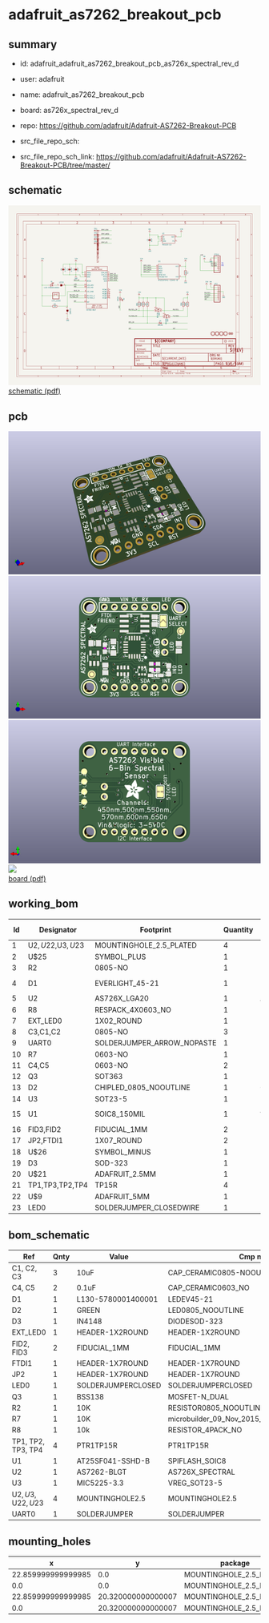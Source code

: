 # adafruit_as7262_breakout_pcb
 
## summary 
* id: adafruit_adafruit_as7262_breakout_pcb_as726x_spectral_rev_d
* user: adafruit
* name: adafruit_as7262_breakout_pcb
* board: as726x_spectral_rev_d
* repo: https://github.com/adafruit/Adafruit-AS7262-Breakout-PCB



* src_file_repo_sch: 
* src_file_repo_sch_link: https://github.com/adafruit/Adafruit-AS7262-Breakout-PCB/tree/master/

## schematic  
![](working_schematic_600.png)  
[schematic (pdf)](working_schematic.pdf)  

## pcb  
![](working_3d_600.png) 
![](working_3d_front_600.png)  
![](working_3d_back_600.png)  
![](working_600.png)  
[board (pdf)](working.pdf)  

## working_bom
| Id | Designator | Footprint | Quantity | Designation | Supplier and ref |  | None | 
| --- | --- | --- | --- | --- | --- | --- | --- | 
| 1 | U$2,U$22,U$3,U$23 | MOUNTINGHOLE_2.5_PLATED | 4 | MOUNTINGHOLE2.5 |  |  | [''] | 
| 2 | U$25 | SYMBOL_PLUS | 1 |  |  |  | [''] | 
| 3 | R2 | 0805-NO | 1 | 10K |  |  | [''] | 
| 4 | D1 | EVERLIGHT_45-21 | 1 | L130-5780001400001 |  |  | [''] | 
| 5 | U2 | AS726X_LGA20 | 1 | AS7262-BLGT |  |  | [''] | 
| 6 | R8 | RESPACK_4X0603_NO | 1 | 10k |  |  | [''] | 
| 7 | EXT_LED0 | 1X02_ROUND | 1 |  |  |  | [''] | 
| 8 | C3,C1,C2 | 0805-NO | 3 | 10uF |  |  | [''] | 
| 9 | UART0 | SOLDERJUMPER_ARROW_NOPASTE | 1 |  |  |  | [''] | 
| 10 | R7 | 0603-NO | 1 | 10K |  |  | [''] | 
| 11 | C4,C5 | 0603-NO | 2 | 0.1uF |  |  | [''] | 
| 12 | Q3 | SOT363 | 1 | BSS138 |  |  | [''] | 
| 13 | D2 | CHIPLED_0805_NOOUTLINE | 1 | GREEN |  |  | [''] | 
| 14 | U3 | SOT23-5 | 1 | MIC5225-3.3 |  |  | [''] | 
| 15 | U1 | SOIC8_150MIL | 1 | AT25SF041-SSHD-B |  |  | [''] | 
| 16 | FID3,FID2 | FIDUCIAL_1MM | 2 | FIDUCIAL_1MM |  |  | [''] | 
| 17 | JP2,FTDI1 | 1X07_ROUND | 2 |  |  |  | [''] | 
| 18 | U$26 | SYMBOL_MINUS | 1 |  |  |  | [''] | 
| 19 | D3 | SOD-323 | 1 | IN4148 |  |  | [''] | 
| 20 | U$21 | ADAFRUIT_2.5MM | 1 |  |  |  | [''] | 
| 21 | TP1,TP3,TP2,TP4 | TP15R | 4 | PTR1TP15R |  |  | [''] | 
| 22 | U$9 | ADAFRUIT_5MM | 1 |  |  |  | [''] | 
| 23 | LED0 | SOLDERJUMPER_CLOSEDWIRE | 1 |  |  |  | [''] | 


## bom_schematic
| Ref | Qnty | Value | Cmp name | Footprint | Description | Vendor | DNP | 
| --- | --- | --- | --- | --- | --- | --- | --- | 
| C1, C2, C3 | 3 | 10uF | CAP_CERAMIC0805-NOOUTLINE | working:0805-NO |  |  |  | 
| C4, C5 | 2 | 0.1uF | CAP_CERAMIC0603_NO | working:0603-NO |  |  |  | 
| D1 | 1 | L130-5780001400001 | LEDEV45-21 | working:EVERLIGHT_45-21 |  |  |  | 
| D2 | 1 | GREEN | LED0805_NOOUTLINE | working:CHIPLED_0805_NOOUTLINE |  |  |  | 
| D3 | 1 | IN4148 | DIODESOD-323 | working:SOD-323 |  |  |  | 
| EXT_LED0 | 1 | HEADER-1X2ROUND | HEADER-1X2ROUND | working:1X02_ROUND |  |  |  | 
| FID2, FID3 | 2 | FIDUCIAL_1MM | FIDUCIAL_1MM | working:FIDUCIAL_1MM |  |  |  | 
| FTDI1 | 1 | HEADER-1X7ROUND | HEADER-1X7ROUND | working:1X07_ROUND |  |  |  | 
| JP2 | 1 | HEADER-1X7ROUND | HEADER-1X7ROUND | working:1X07_ROUND |  |  |  | 
| LED0 | 1 | SOLDERJUMPERCLOSED | SOLDERJUMPERCLOSED | working:SOLDERJUMPER_CLOSEDWIRE |  |  |  | 
| Q3 | 1 | BSS138 | MOSFET-N_DUAL | working:SOT363 |  |  |  | 
| R2 | 1 | 10K | RESISTOR0805_NOOUTLINE | working:0805-NO |  |  |  | 
| R7 | 1 | 10K | microbuilder_09_Nov_2015_RESISTOR_0603_NOOUT | working:0603-NO |  |  |  | 
| R8 | 1 | 10k | RESISTOR_4PACK_NO | working:RESPACK_4X0603_NO |  |  |  | 
| TP1, TP2, TP3, TP4 | 4 | PTR1TP15R | PTR1TP15R | working:TP15R |  |  |  | 
| U1 | 1 | AT25SF041-SSHD-B | SPIFLASH_SOIC8 | working:SOIC8_150MIL |  |  |  | 
| U2 | 1 | AS7262-BLGT | AS726X_SPECTRAL | working:AS726X_LGA20 |  |  |  | 
| U3 | 1 | MIC5225-3.3 | VREG_SOT23-5 | working:SOT23-5 |  |  |  | 
| U$2, U$3, U$22, U$23 | 4 | MOUNTINGHOLE2.5 | MOUNTINGHOLE2.5 | working:MOUNTINGHOLE_2.5_PLATED |  |  |  | 
| UART0 | 1 | SOLDERJUMPER | SOLDERJUMPER | working:SOLDERJUMPER_ARROW_NOPASTE |  |  |  | 


## mounting_holes
| x | y | package | value | ref | size | 
| --- | --- | --- | --- | --- | --- | 
| 22.859999999999985 | 0.0 | MOUNTINGHOLE_2.5_PLATED | MOUNTINGHOLE2.5 | U$2 | m3 | 
| 0.0 | 0.0 | MOUNTINGHOLE_2.5_PLATED | MOUNTINGHOLE2.5 | U$3 | m3 | 
| 22.859999999999985 | 20.320000000000007 | MOUNTINGHOLE_2.5_PLATED | MOUNTINGHOLE2.5 | U$22 | m3 | 
| 0.0 | 20.320000000000007 | MOUNTINGHOLE_2.5_PLATED | MOUNTINGHOLE2.5 | U$23 | m3 | 


